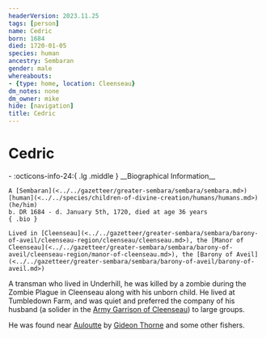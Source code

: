 ```yaml
---
headerVersion: 2023.11.25
tags: [person]
name: Cedric
born: 1684
died: 1720-01-05
species: human
ancestry: Sembaran
gender: male
whereabouts:
- {type: home, location: Cleenseau}
dm_notes: none
dm_owner: mike
hide: [navigation]
title: Cedric
---
```

# Cedric
<div class="grid cards ext-narrow-margin ext-one-column" markdown>
- :octicons-info-24:{ .lg .middle } __Biographical Information__

    A [Sembaran](<../../gazetteer/greater-sembara/sembara/sembara.md>) [human](<../../species/children-of-divine-creation/humans/humans.md>) (he/him)  
    b. DR 1684 - d. January 5th, 1720, died at age 36 years  
    { .bio }

    Lived in [Cleenseau](<../../gazetteer/greater-sembara/sembara/barony-of-aveil/cleenseau-region/cleenseau/cleenseau.md>), the [Manor of Cleenseau](<../../gazetteer/greater-sembara/sembara/barony-of-aveil/cleenseau-region/manor-of-cleenseau.md>), the [Barony of Aveil](<../../gazetteer/greater-sembara/sembara/barony-of-aveil/barony-of-aveil.md>)
</div>


A transman who lived in Underhill, he was killed by a zombie during the Zombie Plague in Cleenseau along with his unborn child. He lived at Tumbledown Farm, and was quiet and preferred the company of his husband (a solider in the [Army Garrison of Cleenseau](<../../groups/sembaran-army/army-garrison-of-cleenseau.md>)) to large groups. 

He was found near [Auloutte](<../../gazetteer/greater-sembara/sembara/barony-of-aveil/cleenseau-region/auloutte.md>) by [Gideon Thorne](<./gideon-thorne.md>) and some other fishers.